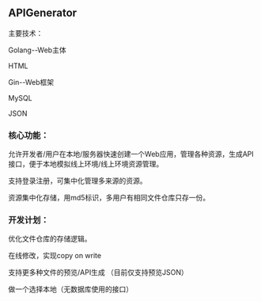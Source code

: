## APIGenerator

主要技术：

Golang--Web主体

HTML

Gin--Web框架

MySQL

JSON



### 核心功能：

允许开发者/用户在本地/服务器快速创建一个Web应用，管理各种资源，生成API接口，便于本地模拟线上环境/线上环境资源管理。

支持登录注册，可集中化管理多来源的资源。

资源集中化存储，用md5标识，多用户有相同文件仓库只存一份。



### 开发计划：

优化文件仓库的存储逻辑。

在线修改，实现copy on write

支持更多种文件的预览/API生成 （目前仅支持预览JSON）

做一个选择本地（无数据库使用的接口）
